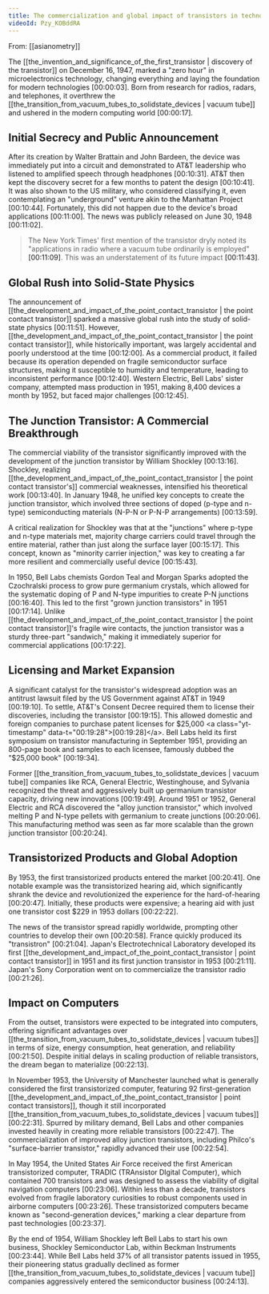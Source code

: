 ```yaml
---
title: The commercialization and global impact of transistors in technology
videoId: Pzy_KOBddRA
---
```


From: [[asianometry]] <br/> 

The [[the_invention_and_significance_of_the_first_transistor | discovery of the transistor]] on December 16, 1947, marked a "zero hour" in microelectronics technology, changing everything and laying the foundation for modern technologies <a class="yt-timestamp" data-t="00:00:03">[00:00:03]</a>. Born from research for radios, radars, and telephones, it overthrew the [[the_transition_from_vacuum_tubes_to_solidstate_devices | vacuum tube]] and ushered in the modern computing world <a class="yt-timestamp" data-t="00:00:17">[00:00:17]</a>.

## Initial Secrecy and Public Announcement

After its creation by Walter Brattain and John Bardeen, the device was immediately put into a circuit and demonstrated to AT&T leadership who listened to amplified speech through headphones <a class="yt-timestamp" data-t="00:10:31">[00:10:31]</a>. AT&T then kept the discovery secret for a few months to patent the design <a class="yt-timestamp" data-t="00:10:41">[00:10:41]</a>. It was also shown to the US military, who considered classifying it, even contemplating an "underground" venture akin to the Manhattan Project <a class="yt-timestamp" data-t="00:10:44">[00:10:44]</a>. Fortunately, this did not happen due to the device's broad applications <a class="yt-timestamp" data-t="00:11:00">[00:11:00]</a>. The news was publicly released on June 30, 1948 <a class="yt-timestamp" data-t="00:11:02">[00:11:02]</a>.

> The New York Times' first mention of the transistor dryly noted its "applications in radio where a vacuum tube ordinarily is employed" <a class="yt-timestamp" data-t="00:11:09">[00:11:09]</a>. This was an understatement of its future impact <a class="yt-timestamp" data-t="00:11:43">[00:11:43]</a>.

## Global Rush into Solid-State Physics

The announcement of [[the_development_and_impact_of_the_point_contact_transistor | the point contact transistor]] sparked a massive global rush into the study of solid-state physics <a class="yt-timestamp" data-t="00:11:51">[00:11:51]</a>. However, [[the_development_and_impact_of_the_point_contact_transistor | the point contact transistor]], while historically important, was largely accidental and poorly understood at the time <a class="yt-timestamp" data-t="00:12:00">[00:12:00]</a>. As a commercial product, it failed because its operation depended on fragile semiconductor surface structures, making it susceptible to humidity and temperature, leading to inconsistent performance <a class="yt-timestamp" data-t="00:12:40">[00:12:40]</a>. Western Electric, Bell Labs' sister company, attempted mass production in 1951, making 8,400 devices a month by 1952, but faced major challenges <a class="yt-timestamp" data-t="00:12:45">[00:12:45]</a>.

## The Junction Transistor: A Commercial Breakthrough

The commercial viability of the transistor significantly improved with the development of the junction transistor by William Shockley <a class="yt-timestamp" data-t="00:13:16">[00:13:16]</a>. Shockley, realizing [[the_development_and_impact_of_the_point_contact_transistor | the point contact transistor's]] commercial weaknesses, intensified his theoretical work <a class="yt-timestamp" data-t="00:13:40">[00:13:40]</a>. In January 1948, he unified key concepts to create the junction transistor, which involved three sections of doped (p-type and n-type) semiconducting materials (N-P-N or P-N-P arrangements) <a class="yt-timestamp" data-t="00:13:59">[00:13:59]</a>.

A critical realization for Shockley was that at the "junctions" where p-type and n-type materials met, majority charge carriers could travel through the entire material, rather than just along the surface layer <a class="yt-timestamp" data-t="00:15:17">[00:15:17]</a>. This concept, known as "minority carrier injection," was key to creating a far more resilient and commercially useful device <a class="yt-timestamp" data-t="00:15:43">[00:15:43]</a>.

In 1950, Bell Labs chemists Gordon Teal and Morgan Sparks adopted the Czochralski process to grow pure germanium crystals, which allowed for the systematic doping of P and N-type impurities to create P-N junctions <a class="yt-timestamp" data-t="00:16:40">[00:16:40]</a>. This led to the first "grown junction transistors" in 1951 <a class="yt-timestamp" data-t="00:17:14">[00:17:14]</a>. Unlike [[the_development_and_impact_of_the_point_contact_transistor | the point contact transistor]]'s fragile wire contacts, the junction transistor was a sturdy three-part "sandwich," making it immediately superior for commercial applications <a class="yt-timestamp" data-t="00:17:22">[00:17:22]</a>.

## Licensing and Market Expansion

A significant catalyst for the transistor's widespread adoption was an antitrust lawsuit filed by the US Government against AT&T in 1949 <a class="yt-timestamp" data-t="00:19:10">[00:19:10]</a>. To settle, AT&T's Consent Decree required them to license their discoveries, including the transistor <a class="yt-timestamp" data-t="00:19:15">[00:19:15]</a>. This allowed domestic and foreign companies to purchase patent licenses for $25,000 <a class="yt-timestamp" data-t="00:19:28">[00:19:28]</a>. Bell Labs held its first symposium on transistor manufacturing in September 1951, providing an 800-page book and samples to each licensee, famously dubbed the "$25,000 book" <a class="yt-timestamp" data-t="00:19:34">[00:19:34]</a>.

Former [[the_transition_from_vacuum_tubes_to_solidstate_devices | vacuum tube]] companies like RCA, General Electric, Westinghouse, and Sylvania recognized the threat and aggressively built up germanium transistor capacity, driving new innovations <a class="yt-timestamp" data-t="00:19:49">[00:19:49]</a>. Around 1951 or 1952, General Electric and RCA discovered the "alloy junction transistor," which involved melting P and N-type pellets with germanium to create junctions <a class="yt-timestamp" data-t="00:20:06">[00:20:06]</a>. This manufacturing method was seen as far more scalable than the grown junction transistor <a class="yt-timestamp" data-t="00:20:24">[00:20:24]</a>.

## Transistorized Products and Global Adoption

By 1953, the first transistorized products entered the market <a class="yt-timestamp" data-t="00:20:41">[00:20:41]</a>. One notable example was the transistorized hearing aid, which significantly shrank the device and revolutionized the experience for the hard-of-hearing <a class="yt-timestamp" data-t="00:20:47">[00:20:47]</a>. Initially, these products were expensive; a hearing aid with just one transistor cost $229 in 1953 dollars <a class="yt-timestamp" data-t="00:22:22">[00:22:22]</a>.

The news of the transistor spread rapidly worldwide, prompting other countries to develop their own <a class="yt-timestamp" data-t="00:20:58">[00:20:58]</a>. France quickly produced its "transistron" <a class="yt-timestamp" data-t="00:21:04">[00:21:04]</a>. Japan's Electrotechnical Laboratory developed its first [[the_development_and_impact_of_the_point_contact_transistor | point contact transistor]] in 1951 and its first junction transistor in 1953 <a class="yt-timestamp" data-t="00:21:11">[00:21:11]</a>. Japan's Sony Corporation went on to commercialize the transistor radio <a class="yt-timestamp" data-t="00:21:26">[00:21:26]</a>.

## Impact on Computers

From the outset, transistors were expected to be integrated into computers, offering significant advantages over [[the_transition_from_vacuum_tubes_to_solidstate_devices | vacuum tubes]] in terms of size, energy consumption, heat generation, and reliability <a class="yt-timestamp" data-t="00:21:50">[00:21:50]</a>. Despite initial delays in scaling production of reliable transistors, the dream began to materialize <a class="yt-timestamp" data-t="00:22:13">[00:22:13]</a>.

In November 1953, the University of Manchester launched what is generally considered the first transistorized computer, featuring 92 first-generation [[the_development_and_impact_of_the_point_contact_transistor | point contact transistors]], though it still incorporated [[the_transition_from_vacuum_tubes_to_solidstate_devices | vacuum tubes]] <a class="yt-timestamp" data-t="00:22:31">[00:22:31]</a>. Spurred by military demand, Bell Labs and other companies invested heavily in creating more reliable transistors <a class="yt-timestamp" data-t="00:22:47">[00:22:47]</a>. The commercialization of improved alloy junction transistors, including Philco's "surface-barrier transistor," rapidly advanced their use <a class="yt-timestamp" data-t="00:22:54">[00:22:54]</a>.

In May 1954, the United States Air Force received the first American transistorized computer, TRADIC (TRAnsistor DIgital Computer), which contained 700 transistors and was designed to assess the viability of digital navigation computers <a class="yt-timestamp" data-t="00:23:06">[00:23:06]</a>. Within less than a decade, transistors evolved from fragile laboratory curiosities to robust components used in airborne computers <a class="yt-timestamp" data-t="00:23:26">[00:23:26]</a>. These transistorized computers became known as "second-generation devices," marking a clear departure from past technologies <a class="yt-timestamp" data-t="00:23:37">[00:23:37]</a>.

By the end of 1954, William Shockley left Bell Labs to start his own business, Shockley Semiconductor Lab, within Beckman Instruments <a class="yt-timestamp" data-t="00:23:44">[00:23:44]</a>. While Bell Labs held 37% of all transistor patents issued in 1955, their pioneering status gradually declined as former [[the_transition_from_vacuum_tubes_to_solidstate_devices | vacuum tube]] companies aggressively entered the semiconductor business <a class="yt-timestamp" data-t="00:24:13">[00:24:13]</a>.